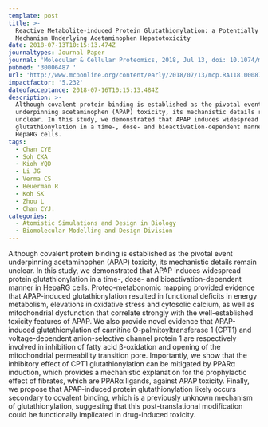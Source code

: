 ```yaml
---
template: post
title: >-
  Reactive Metabolite-induced Protein Glutathionylation: a Potentially Novel
  Mechanism Underlying Acetaminophen Hepatotoxicity
date: 2018-07-13T10:15:13.474Z
journaltypes: Journal Paper
journal: 'Molecular & Cellular Proteomics, 2018, Jul 13, doi: 10.1074/mcp.RA118.000875 '
pubmed: '30006487 '
url: 'http://www.mcponline.org/content/early/2018/07/13/mcp.RA118.000875.long '
impactfactor: '5.232'
dateofacceptance: 2018-07-16T10:15:13.484Z
description: >-
  Although covalent protein binding is established as the pivotal event
  underpinning acetaminophen (APAP) toxicity, its mechanistic details remain
  unclear. In this study, we demonstrated that APAP induces widespread protein
  glutathionylation in a time-, dose- and bioactivation-dependent manner in
  HepaRG cells.
tags:
  - Chan CYE
  - Soh CKA
  - Kioh YQD
  - Li JG
  - Verma CS
  - Beuerman R
  - Koh SK
  - Zhou L
  - Chan CYJ.
categories:
  - Atomistic Simulations and Design in Biology
  - Biomolecular Modelling and Design Division
---
```

<!--StartFragment-->

Although covalent protein binding is established as the pivotal event underpinning acetaminophen (APAP) toxicity, its mechanistic details remain unclear. In this study, we demonstrated that APAP induces widespread protein glutathionylation in a time-, dose- and bioactivation-dependent manner in HepaRG cells. Proteo-metabonomic mapping provided evidence that APAP-induced glutathionylation resulted in functional deficits in energy metabolism, elevations in oxidative stress and cytosolic calcium, as well as mitochondrial dysfunction that correlate strongly with the well-established toxicity features of APAP. We also provide novel evidence that APAP-induced glutathionylation of carnitine O-palmitoyltransferase 1 (CPT1) and voltage-dependent anion-selective channel protein 1 are respectively involved in inhibition of fatty acid β-oxidation and opening of the mitochondrial permeability transition pore. Importantly, we show that the inhibitory effect of CPT1 glutathionylation can be mitigated by PPARα induction, which provides a mechanistic explanation for the prophylactic effect of fibrates, which are PPARα ligands, against APAP toxicity. Finally, we propose that APAP-induced protein glutathionylation likely occurs secondary to covalent binding, which is a previously unknown mechanism of glutathionylation, suggesting that this post-translational modification could be functionally implicated in drug-induced toxicity.

<!--EndFragment-->
